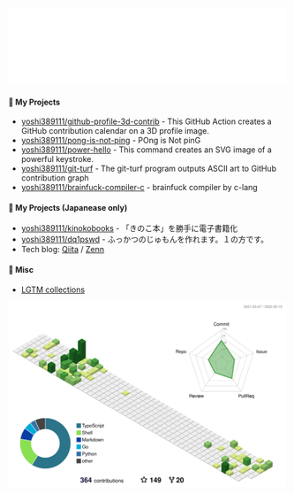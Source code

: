 ![Hello](docs/hello.svg)

#### :rocket: My Projects

* [yoshi389111/github-profile-3d-contrib](https://github.com/yoshi389111/github-profile-3d-contrib) - This GitHub Action creates a GitHub contribution calendar on a 3D profile image.
* [yoshi389111/pong-is-not-ping](https://github.com/yoshi389111/pong-is-not-ping) - POng is Not pinG
* [yoshi389111/power-hello](https://github.com/yoshi389111/power-hello) - This command creates an SVG image of a powerful keystroke.
* [yoshi389111/git-turf](https://github.com/yoshi389111/git-turf) - The git-turf program outputs ASCII art to GitHub contribution graph
* [yoshi389111/brainfuck-compiler-c](https://github.com/yoshi389111/brainfuck-compiler-c) - brainfuck compiler by c-lang

#### :japan: My Projects (Japanease only)

* [yoshi389111/kinokobooks](https://github.com/yoshi389111/kinokobooks) - 「きのこ本」を勝手に電子書籍化
* [yoshi389111/dq1pswd](https://github.com/yoshi389111/dq1pswd) - ふっかつのじゅもんを作れます。１の方です。
* Tech blog: [Qiita](https://qiita.com/yoshi389111) / [Zenn](https://zenn.dev/yoshi389111)

#### :memo: Misc

* [LGTM collections](https://yoshi389111.github.io/yoshi389111/lgtm.html)

![](./profile-3d-contrib/profile-green-animate.svg)
